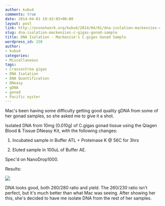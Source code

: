 ```yaml
---
author: kubu4
comments: true
date: 2014-04-01 19:43:03+00:00
layout: post
link: http://onsnetwork.org/kubu4/2014/04/01/dna-isolation-mackenzies-c-gigas-gonad-sample/
slug: dna-isolation-mackenzies-c-gigas-gonad-sample
title: DNA Isolation - Mackenzie's C.gigas Gonad Sample
wordpress_id: 158
author:
- kubu4
categories:
- Miscellaneous
tags:
- Crassostrea gigas
- DNA Isolation
- DNA Quantification
- DNeasy
- gDNA
- gonad
- Pacific oyster
---
```


Mac's been having some difficulty getting good quality gDNA from some of her gonad samples, so she asked me to give it a shot.

Isolated DNA from 10mg (0.010g) of C.gigas gonad tissue using the Qiagen Blood & Tissue DNeasy Kit, with the following changes:





  1. Incubated sample in Buffer ATL + Proteinase K @ 56C for 3hrs



  2. Eluted sample in 100uL of Buffer AE.






Spec'd on NanoDrop1000.

Results:

![](http://eagle.fish.washington.edu/Arabidopsis/20140402%20-%20Macs_EV29.g0_OD.JPG)

DNA looks good, both 260/280 ratio and yield. The 260/230 ratio isn't perfect, but it's much better than what Mac was seeing. After showing her this, she's decided to have me isolate DNA from the rest of her samples.
